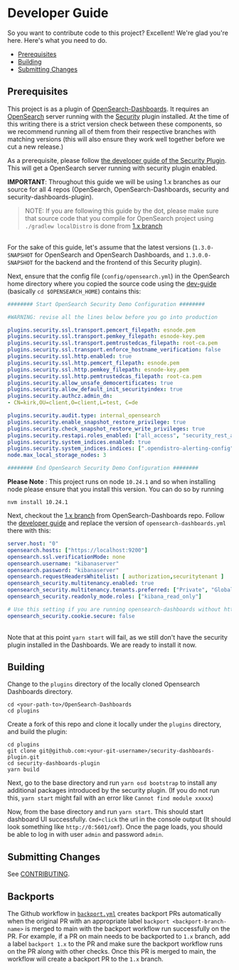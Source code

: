 # Developer Guide
So you want to contribute code to this project? Excellent! We're glad you're here. Here's what you need to do.

- [Prerequisites](#prerequisites)
- [Building](#building)
- [Submitting Changes](#submitting-changes)

## Prerequisites

This project is as a plugin of [OpenSearch-Dashboards](**https://github.com/opensearch-project/OpenSearch-Dashboards). It requires an [OpenSearch](https://github.com/opensearch-project/OpenSearch) server running with the [Security](https://github.com/opensearch-project/security) plugin installed. At the time of this writing there is a strict version check between these components, so we recommend running all of them from their respective branches with matching versions (this will also ensure they work well together before we cut a new release.)

As a prerequisite, please follow [the developer guide of the Security Plugin](https://github.com/opensearch-project/security/blob/main/DEVELOPER_GUIDE.md). This will get a OpenSearch server running with security plugin enabled. 

**IMPORTANT**: Throughout this guide we will be using 1.x branches as our source for all 4 repos (OpenSearch, OpenSearch-Dashboards, security and security-dashboards-plugin).

> NOTE: If you are following this guide by the dot, please make sure that source code that you compile for OpenSearch project using `./gradlew localDistro` is done from [1.x branch](https://github.com/opensearch-project/OpenSearch/tree/1.x)

\
For the sake of this guide, let's assume that the latest versions (`1.3.0-SNAPSHOT` for OpenSearch and OpenSearch Dashboards, and `1.3.0.0-SNAPSHOT` for the backend and the frontend of this Security plugin).

Next, ensure that the config file (`config/opensearch.yml`) in the OpenSearch home directory where you copied the source code using the [dev-guide](https://github.com/opensearch-project/security/blob/main/DEVELOPER_GUIDE.md#:~:text=export%20OPENSEARCH_HOME%3D~/Test/opensearch%2D1.3.0%2DSNAPSHOT) (basically `cd $OPENSEARCH_HOME`) contains this:

```yaml
######## Start OpenSearch Security Demo Configuration ########

#WARNING: revise all the lines below before you go into production

plugins.security.ssl.transport.pemcert_filepath: esnode.pem
plugins.security.ssl.transport.pemkey_filepath: esnode-key.pem
plugins.security.ssl.transport.pemtrustedcas_filepath: root-ca.pem
plugins.security.ssl.transport.enforce_hostname_verification: false
plugins.security.ssl.http.enabled: true
plugins.security.ssl.http.pemcert_filepath: esnode.pem
plugins.security.ssl.http.pemkey_filepath: esnode-key.pem
plugins.security.ssl.http.pemtrustedcas_filepath: root-ca.pem
plugins.security.allow_unsafe_democertificates: true
plugins.security.allow_default_init_securityindex: true
plugins.security.authcz.admin_dn:
- CN=kirk,OU=client,O=client,L=test, C=de

plugins.security.audit.type: internal_opensearch
plugins.security.enable_snapshot_restore_privilege: true
plugins.security.check_snapshot_restore_write_privileges: true
plugins.security.restapi.roles_enabled: ["all_access", "security_rest_api_access"]
plugins.security.system_indices.enabled: true
plugins.security.system_indices.indices: [".opendistro-alerting-config", ".opendistro-alerting-alert*", ".opendistro-anomaly-results*", ".opendistro-anomaly-detector*", ".opendistro-anomaly-checkpoints", ".opendistro-anomaly-detection-state", ".opendistro-reports-*", ".opendistro-notifications-*", ".opendistro-notebooks", ".opensearch-observability", ".opendistro-asynchronous-search-response*", ".replication-metadata-store"]
node.max_local_storage_nodes: 3

######## End OpenSearch Security Demo Configuration ########
```


**Please Note** : This project runs on node `10.24.1` and so when installing node please ensure that you install this version. You can do so by running 
```script 
nvm install 10.24.1
```


Next, checkout the [1.x branch](https://github.com/opensearch-project/OpenSearch-Dashboards/tree/1.x) from OpenSearch-Dashboards repo. Follow the [developer guide](https://github.com/opensearch-project/OpenSearch-Dashboards/blob/1.x/DEVELOPER_GUIDE.md) and replace the version of `opensearch-dashboards.yml` there with this:


```yaml
server.host: "0"
opensearch.hosts: ["https://localhost:9200"]
opensearch.ssl.verificationMode: none
opensearch.username: "kibanaserver"
opensearch.password: "kibanaserver"
opensearch.requestHeadersWhitelist: [ authorization,securitytenant ]
opensearch_security.multitenancy.enabled: true
opensearch_security.multitenancy.tenants.preferred: ["Private", "Global"]
opensearch_security.readonly_mode.roles: ["kibana_read_only"]

# Use this setting if you are running opensearch-dashboards without https
opensearch_security.cookie.secure: false
```

\
Note that at this point `yarn start` will fail, as we still don't have the security plugin installed in the Dashboards. We are ready to install it now.


## Building

Change to the `plugins` directory of the locally cloned Opensearch Dashboards directory.
```
cd <your-path-to>/OpenSearch-Dashboards
cd plugins
```

Create a fork of this repo and clone it locally under the `plugins` directory, and build the plugin:

```
cd plugins
git clone git@github.com:<your-git-username>/security-dashboards-plugin.git
cd security-dashboards-plugin
yarn build
```

Next, go to the base directory and run `yarn osd bootstrap` to install any additional packages introduced by the security plugin. (If you do not run this, `yarn start` might fail with an error like `Cannot find module xxxxx`)


Now, from the base directory and run `yarn start`. This should start dashboard UI successfully. `Cmd+click` the url in the console output (It should look something like `http://0:5601/omf`). Once the page loads, you should be able to log in with user `admin` and password `admin`.

## Submitting Changes

See [CONTRIBUTING](CONTRIBUTING.md).

## Backports

The Github workflow in [`backport.yml`](.github/workflows/backport.yml) creates backport PRs automatically when the 
original PR with an appropriate label `backport <backport-branch-name>` is merged to main with the backport workflow 
run successfully on the PR. For example, if a PR on main needs to be backported to `1.x` branch, add a label 
`backport 1.x` to the PR and make sure the backport workflow runs on the PR along with other checks. Once this PR is 
merged to main, the workflow will create a backport PR to the `1.x` branch.